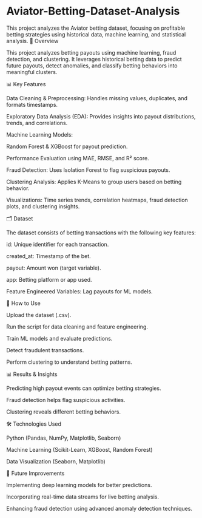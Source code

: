 # Aviator-Betting-Dataset-Analysis
This project analyzes the Aviator betting dataset, focusing on profitable betting strategies using historical data, machine learning, and statistical analysis.
📖 Overview

This project analyzes betting payouts using machine learning, fraud detection, and clustering. It leverages historical betting data to predict future payouts, detect anomalies, and classify betting behaviors into meaningful clusters.

📊 Key Features

Data Cleaning & Preprocessing: Handles missing values, duplicates, and formats timestamps.

Exploratory Data Analysis (EDA): Provides insights into payout distributions, trends, and correlations.

Machine Learning Models:

Random Forest & XGBoost for payout prediction.

Performance Evaluation using MAE, RMSE, and R² score.

Fraud Detection: Uses Isolation Forest to flag suspicious payouts.

Clustering Analysis: Applies K-Means to group users based on betting behavior.

Visualizations: Time series trends, correlation heatmaps, fraud detection plots, and clustering insights.

🗂 Dataset

The dataset consists of betting transactions with the following key features:

id: Unique identifier for each transaction.

created_at: Timestamp of the bet.

payout: Amount won (target variable).

app: Betting platform or app used.

Feature Engineered Variables: Lag payouts for ML models.

🚀 How to Use

Upload the dataset (.csv).

Run the script for data cleaning and feature engineering.

Train ML models and evaluate predictions.

Detect fraudulent transactions.

Perform clustering to understand betting patterns.

📊 Results & Insights

Predicting high payout events can optimize betting strategies.

Fraud detection helps flag suspicious activities.

Clustering reveals different betting behaviors.

🛠 Technologies Used

Python (Pandas, NumPy, Matplotlib, Seaborn)

Machine Learning (Scikit-Learn, XGBoost, Random Forest)

Data Visualization (Seaborn, Matplotlib)

📌 Future Improvements

Implementing deep learning models for better predictions.

Incorporating real-time data streams for live betting analysis.

Enhancing fraud detection using advanced anomaly detection techniques.


